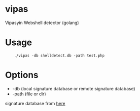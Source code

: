 # vipas
Vipasyin Webshell detector (golang)

# Usage

```shell
	./vipas -db shelldetect.db -path test.php
```

# Options
* -db (local signature database or remote signature database) 
* -path (file or dir)


signature database from [here](http://www.shelldetector.com)